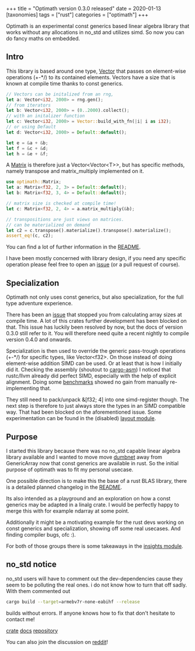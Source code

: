 +++
title = "Optimath version 0.3.0 released"
date = 2020-01-13
[taxonomies]
tags = ["rust"]
categories = ["optimath"]
+++

Optimath is an experimental const generics based linear algebra library that works without any allocations in no_std and utilizes simd.
So now you can do fancy maths on embedded.

<!-- more --> 

## Intro
This library is based around one type, [Vector](https://docs.rs/optimath/0.3.0/optimath/struct.Vector.html) that passes on element-wise operations (+-\*/) to its contained elements.
Vectors have a size that is known at compile time thanks to const generics.

```rust
// Vectors can be initalized from an rng,
let a: Vector<i32, 2000> = rng.gen();
// from iterators
let b: Vector<i32, 2000> = (0..2000).collect();
// with an initalizer function
let c: Vector<i32, 2000> = Vector::build_with_fn(|i| i as i32);
// or using Default
let d: Vector<i32, 2000> = Default::default();

let e = &a + &b;
let f = &c + &d;
let h = &e + &f;
```

A [Matrix](https://docs.rs/optimath/0.3.0/optimath/struct.Matrix.html) is therefore just a Vector\<Vector\<T\>\>,
but has specific methods, namely transpose and matrix_multiply implemented on it.

```rust
use optimath::Matrix;
let a: Matrix<f32, 2, 3> = Default::default();
let b: Matrix<f32, 3, 4> = Default::default();

// matrix size is checked at compile time!
let c: Matrix<f32, 2, 4> = a.matrix_multiply(&b);

// transpositions are just views on matrices.
// can be materialized on demand
let c2 = c.transpose().materialize().transpose().materialize();
assert_eq!(c, c2);
```

You can find a lot of further information in the [README](https://github.com/djugei/optimath/blob/master/README.md).

I have been mostly concerned with library design,
if you need any specific operation please feel free to open an [issue](https://github.com/djugei/optimath/issues) (or a pull request of course).


## Specialization
Optimath not only uses const generics, but also specialization, for the full type adventure experience.

There has been an [issue](https://github.com/rust-lang/rust/pull/67906) that stopped you from calculating array sizes at compile time.
A lot of this crates further development has been blocked on that.
This issue has luckily been resolved by now, but the docs of version 0.3.0 still refer to it.
You will therefore need quite a recent nightly to compile version 0.4.0 and onwards.

Specialization is then used to override the generic pass-trough operations (+-\*/) for specific types, like Vector\<f32\>.
On those instead of doing element-wise addition SIMD can be used.
Or at least that is how I initially did it.
Checking the assembly (shoutout to [cargo-asm](https://github.com/gnzlbg/cargo-asm)) I noticed that rustc/llvm already did perfect SIMD,
especially with the help of explicit alignment.
Doing some [benchmarks](https://github.com/djugei/optimath/blob/master/benches/simd.rs) showed no gain from manually re-implementing that.

They still need to pack/unpack &[f32; 4] into one simd-register though.
The next step is therefore to just always store the types in an SIMD compatible way.
That had been blocked on the aforementioned issue.
Some experimentation can be found in the (disabled) [layout module](https://github.com/djugei/optimath/blob/master/src/layout.rs).


## Purpose
I started this library because there was no no_std capable linear algebra library available and I wanted to move move [dumbnet](/categories/dumbnet) away from GenericArray now that const generics are available in rust.
So the initial purpose of optimath was to fit my personal usecase.

One possible direction is to make this the base of a rust BLAS library, there is a detailed planned changelog in the [README](https://github.com/djugei/optimath/blob/master/README.md).

Its also intended as a playground and an exploration on how a const generics may be adapted in a linalg crate.
I would be perfectly happy to merge this with for example ndarray at some point.

Additionally it might be a motivating example for the rust devs working on const generics and specialization,
showing off some real usecases. And finding compiler bugs, ofc :).

For both of those groups there is some takeaways in the [insights module](https://docs.rs/optimath/*/optimath/insights/index.html).


## no_std notice
no_std users will have to comment out the dev-dependencies cause they seem to be polluting the real ones.
i do not know how to turn that off sadly. With them commented out
```bash
cargo build --target=armebv7r-none-eabihf --release
```

builds without errors. If anyone knows how to fix that don't hesitate to contact me!

[crate](https://crates.io/crates/optimath/) [docs](https://docs.rs/optimath/) [repository](https://github.com/djugei/optimath)

You can also join the discussion on [reddit](https://www.reddit.com/r/rust/comments/eo4ury/)!
